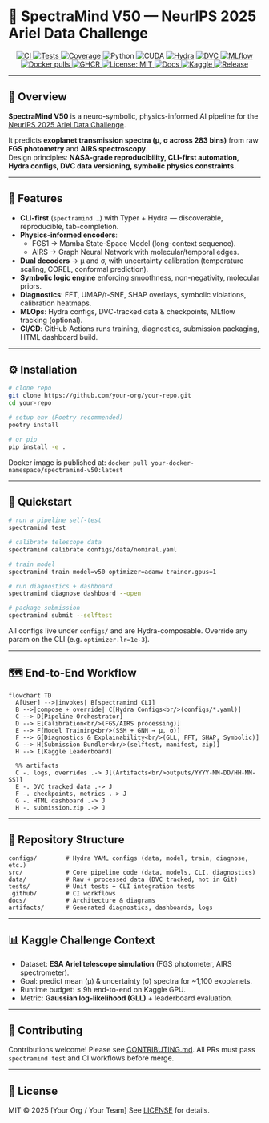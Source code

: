 # 🚀 SpectraMind V50 — NeurIPS 2025 Ariel Data Challenge

<p align="center">
  <a href="https://github.com/your-org/your-repo/actions/workflows/ci.yml">
    <img alt="CI" src="https://github.com/your-org/your-repo/actions/workflows/ci.yml/badge.svg">
  </a>
  <a href="https://github.com/your-org/your-repo/actions/workflows/tests.yml">
    <img alt="Tests" src="https://github.com/your-org/your-repo/actions/workflows/tests.yml/badge.svg">
  </a>
  <a href="https://codecov.io/gh/your-org/your-repo">
    <img alt="Coverage" src="https://codecov.io/gh/your-org/your-repo/branch/main/graph/badge.svg">
  </a>
  <img alt="Python" src="https://img.shields.io/badge/Python-3.10%2B-blue.svg">
  <img alt="CUDA" src="https://img.shields.io/badge/CUDA-12.1-success.svg">
  <a href="https://hydra.cc/"><img alt="Hydra" src="https://img.shields.io/badge/Config-Hydra-1f6feb.svg"></a>
  <a href="https://dvc.org/"><img alt="DVC" src="https://img.shields.io/badge/Data-DVC-945dd6.svg"></a>
  <a href="https://mlflow.org/"><img alt="MLflow" src="https://img.shields.io/badge/Tracking-MLflow-0194E2.svg"></a>
  <a href="https://hub.docker.com/r/your-docker-namespace/spectramind-v50">
    <img alt="Docker pulls" src="https://img.shields.io/docker/pulls/your-docker-namespace/spectramind-v50.svg">
  </a>
  <a href="https://github.com/your-org/your-repo/pkgs/container/spectramind-v50">
    <img alt="GHCR" src="https://img.shields.io/badge/Container-GHCR-2b3137.svg">
  </a>
  <a href="https://opensource.org/licenses/MIT">
    <img alt="License: MIT" src="https://img.shields.io/badge/License-MIT-yellow.svg">
  </a>
  <a href="https://your-org.github.io/your-repo/">
    <img alt="Docs" src="https://img.shields.io/badge/Docs-Website-0ea5e9.svg">
  </a>
  <a href="https://www.kaggle.com/competitions/ariel-data-challenge-2025">
    <img alt="Kaggle" src="https://img.shields.io/badge/Kaggle-NeurIPS%202025%20Ariel-20BEFF.svg">
  </a>
  <a href="https://github.com/your-org/your-repo/releases">
    <img alt="Release" src="https://img.shields.io/github/v/release/your-org/your-repo?display_name=tag&sort=semver">
  </a>
</p>

---

## 🌌 Overview

**SpectraMind V50** is a neuro-symbolic, physics-informed AI pipeline for the  
[NeurIPS 2025 Ariel Data Challenge](https://www.kaggle.com/competitions/ariel-data-challenge-2025).  

It predicts **exoplanet transmission spectra (μ, σ across 283 bins)** from raw **FGS photometry** and **AIRS spectroscopy**.  
Design principles: **NASA-grade reproducibility, CLI-first automation, Hydra configs, DVC data versioning, symbolic physics constraints.**

---

## 🧩 Features

- **CLI-first** (`spectramind …`) with Typer + Hydra — discoverable, reproducible, tab-completion.
- **Physics-informed encoders**:  
  - FGS1 → Mamba State-Space Model (long-context sequence).  
  - AIRS → Graph Neural Network with molecular/temporal edges.
- **Dual decoders** → μ and σ, with uncertainty calibration (temperature scaling, COREL, conformal prediction).
- **Symbolic logic engine** enforcing smoothness, non-negativity, molecular priors.
- **Diagnostics**: FFT, UMAP/t-SNE, SHAP overlays, symbolic violations, calibration heatmaps.
- **MLOps**: Hydra configs, DVC-tracked data & checkpoints, MLflow tracking (optional).
- **CI/CD**: GitHub Actions runs training, diagnostics, submission packaging, HTML dashboard build.

---

## ⚙️ Installation

```bash
# clone repo
git clone https://github.com/your-org/your-repo.git
cd your-repo

# setup env (Poetry recommended)
poetry install

# or pip
pip install -e .
````

Docker image is published at:
`docker pull your-docker-namespace/spectramind-v50:latest`

---

## 🚦 Quickstart

```bash
# run a pipeline self-test
spectramind test

# calibrate telescope data
spectramind calibrate configs/data/nominal.yaml

# train model
spectramind train model=v50 optimizer=adamw trainer.gpus=1

# run diagnostics + dashboard
spectramind diagnose dashboard --open

# package submission
spectramind submit --selftest
```

All configs live under `configs/` and are Hydra-composable.
Override any param on the CLI (e.g. `optimizer.lr=1e-3`).

---

## 🗺️ End-to-End Workflow

```mermaid
flowchart TD
  A[User] -->|invokes| B[spectramind CLI]
  B -->|compose + override| C[Hydra Configs<br/>(configs/*.yaml)]
  C --> D[Pipeline Orchestrator]
  D --> E[Calibration<br/>(FGS/AIRS processing)]
  E --> F[Model Training<br/>(SSM + GNN → μ, σ)]
  F --> G[Diagnostics & Explainability<br/>(GLL, FFT, SHAP, Symbolic)]
  G --> H[Submission Bundler<br/>(selftest, manifest, zip)]
  H --> I[Kaggle Leaderboard]

  %% artifacts
  C -. logs, overrides .-> J[(Artifacts<br/>outputs/YYYY-MM-DD/HH-MM-SS)]
  E -. DVC tracked data .-> J
  F -. checkpoints, metrics .-> J
  G -. HTML dashboard .-> J
  H -. submission.zip .-> J
```

---

## 📂 Repository Structure

```
configs/        # Hydra YAML configs (data, model, train, diagnose, etc.)
src/            # Core pipeline code (data, models, CLI, diagnostics)
data/           # Raw + processed data (DVC tracked, not in Git)
tests/          # Unit tests + CLI integration tests
.github/        # CI workflows
docs/           # Architecture & diagrams
artifacts/      # Generated diagnostics, dashboards, logs
```

---

## 📊 Kaggle Challenge Context

* Dataset: **ESA Ariel telescope simulation** (FGS photometer, AIRS spectrometer).
* Goal: predict mean (μ) & uncertainty (σ) spectra for \~1,100 exoplanets.
* Runtime budget: ≤ 9h end-to-end on Kaggle GPU.
* Metric: **Gaussian log-likelihood (GLL)** + leaderboard evaluation.

---

## 🤝 Contributing

Contributions welcome! Please see [CONTRIBUTING.md](CONTRIBUTING.md).
All PRs must pass `spectramind test` and CI workflows before merge.

---

## 📜 License

MIT © 2025 \[Your Org / Your Team]
See [LICENSE](LICENSE) for details.

```
